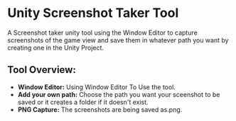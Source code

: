 # Unity Screenshot Taker Tool
A Screenshot taker unity tool using the Window Editor to capture screenshots of the game view and save them in whatever path you want by creating one in the Unity Project.
## Tool Overview:
- **Window Editor:** Using Window Editor To Use the tool.
- **Add your own path:** Choose the path you want your sceenshot to be saved or it creates a folder if it doesn't exist.
- **PNG Capture:** The screenshots are being saved as.png.
